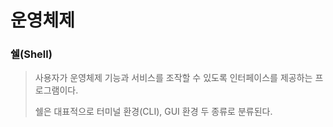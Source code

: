 # 운영체제 

### 쉘(Shell)

> 사용자가 운영체제 기능과 서비스를 조작할 수 있도록 인터페이스를 제공하는 프로그램이다.
>
> 쉘은 대표적으로 터미널 환경(CLI), GUI 환경 두 종류로 분류된다.
> 
> 
